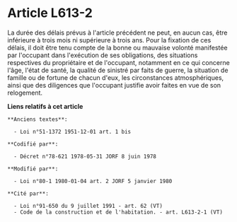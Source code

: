 # Article L613-2

La durée des délais prévus à l'article précédent ne peut, en aucun cas, être inférieure à trois mois ni supérieure à trois
ans. Pour la fixation de ces délais, il doit être tenu compte de la bonne ou mauvaise volonté manifestée par l'occupant dans
l'exécution de ses obligations, des situations respectives du propriétaire et de l'occupant, notamment en ce qui concerne
l'âge, l'état de santé, la qualité de sinistré par faits de guerre, la situation de famille ou de fortune de chacun d'eux,
les circonstances atmosphériques, ainsi que des diligences que l'occupant justifie avoir faites en vue de son relogement.

**Liens relatifs à cet article**

	**Anciens textes**:

	  - Loi n°51-1372 1951-12-01 art. 1 bis

	**Codifié par**:

	  - Décret n°78-621 1978-05-31 JORF 8 juin 1978

	**Modifié par**:

	  - Loi n°80-1 1980-01-04 art. 2 JORF 5 janvier 1980

	**Cité par**:

	  - Loi n°91-650 du 9 juillet 1991 - art. 62 (VT)
	  - Code de la construction et de l'habitation. - art. L613-2-1 (VT)
